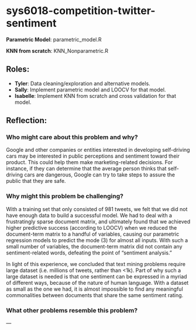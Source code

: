 # sys6018-competition-twitter-sentiment

**Parametric Model**: parametric_model.R

**KNN from scratch**: KNN_Nonparametric.R

## Roles:

* **Tyler**: Data cleaning/exploration and alternative models.
* **Sally**: Implement parametric model and LOOCV for that model.
* **Isabelle**: Implement KNN from scratch and cross validation for that model.

## Reflection:

### Who might care about this problem and why?

Google and other companies or entities interested in developing self-driving cars may be interested in public perceptions and sentiment toward their product. This could help them make marketing-related decisions. For instance, if they can determine that the average person thinks that self-driving cars are dangerous, Google can try to take steps to assure the public that they are safe.

### Why might this problem be challenging?

With a training set that only consisted of 981 tweets, we felt that we did not have enough data to build a successful model. We had to deal with a frustratingly sparse document matrix, and ultimately found that we achieved higher predictive success (according to LOOCV) when we reduced the document-term matrix to a handful of variables, causing our parametric regression models to predict the mode (3) for almost all inputs. With such a small number of variables, the document-term matrix did not contain any sentiment-related words, defeating the point of “sentiment analysis.”

In light of this experience, we concluded that text mining problems require large dataset (i.e. millions of tweets, rather than <1k). Part of why such a large dataset is needed is that one sentiment can be expressed in a myriad of different ways, because of the nature of human language. With a dataset as small as the one we had, it is almost impossible to find any meaningful commonalities between documents that share the same sentiment rating.

### What other problems resemble this problem?

—
